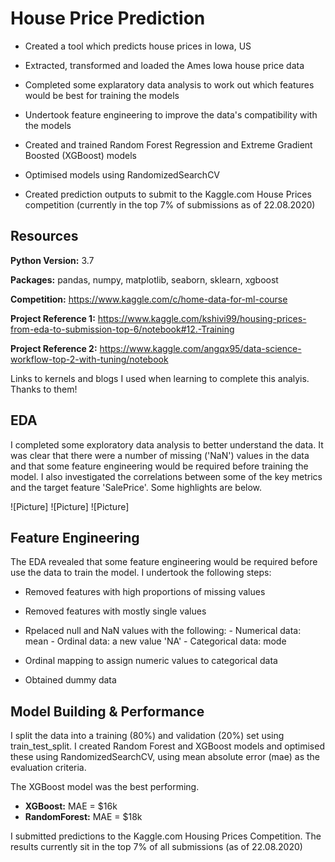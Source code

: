 # House Price Prediction

- Created a tool which predicts house prices in Iowa, US

- Extracted, transformed and loaded the Ames Iowa house price data

- Completed some explaratory data analysis to work out which features would be best for training the models

- Undertook feature engineering to improve the data's compatibility with the models

- Created and trained Random Forest Regression and Extreme Gradient Boosted (XGBoost) models

- Optimised models using RandomizedSearchCV

- Created prediction outputs to submit to the Kaggle.com House Prices competition (currently in the top 7% of submissions as of 22.08.2020)

## Resources

**Python Version:** 3.7

**Packages:** pandas, numpy, matplotlib, seaborn, sklearn, xgboost

**Competition:** https://www.kaggle.com/c/home-data-for-ml-course

**Project Reference 1:** https://www.kaggle.com/kshivi99/housing-prices-from-eda-to-submission-top-6/notebook#12.-Training

**Project Reference 2:** https://www.kaggle.com/angqx95/data-science-workflow-top-2-with-tuning/notebook

Links to kernels and blogs I used when learning to complete this analyis. Thanks to them!


## EDA
I completed some exploratory data analysis to better understand the data. It was clear that there were a number of missing ('NaN') values in the data and that some feature engineering would be required before training the model. I also investigated the correlations between some of the key metrics and the target feature 'SalePrice'. Some highlights are below.


![Picture]
![Picture]
![Picture]


## Feature Engineering

The EDA revealed that some feature engineering would be required before use the data to train the model. I undertook the following steps:

- Removed features with high proportions of missing values

- Removed features with mostly single values

- Rpelaced null and NaN values with the following:
            - Numerical data: mean 
            - Ordinal data: a new value 'NA'
            - Categorical data: mode

- Ordinal mapping to assign numeric values to categorical data

- Obtained dummy data

## Model Building & Performance

I split the data into a training (80%) and validation (20%) set using train_test_split. I created Random Forest and XGBoost models and optimised these using RandomizedSearchCV, using mean absolute error (mae) as the evaluation criteria.

The XGBoost model was the best performing.

- **XGBoost:** MAE = $16k
- **RandomForest:** MAE = $18k

I submitted predictions to the Kaggle.com Housing Prices Competition. The results currently sit in the top 7% of all submissions (as of 22.08.2020)
 





